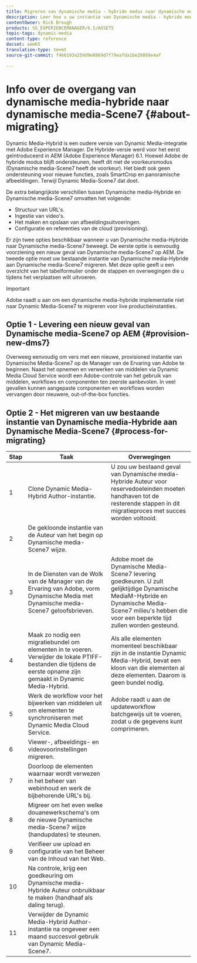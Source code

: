 ```yaml
---
title: Migreren van dynamische media - hybride modus naar dynamische media - S7-modus
description: Leer hoe u uw instantie van Dynamische media - hybride modus naar Dynamische media - S7-modus migreert
contentOwner: Rick Brough
products: SG_EXPERIENCEMANAGER/6.5/ASSETS
topic-tags: dynamic-media
content-type: reference
docset: aem65
translation-type: tm+mt
source-git-commit: f466193a259d9e8869d7f79eafda1be20869e4af

---
```



# Info over de overgang van dynamische media-hybride naar dynamische media-Scene7 {#about-migrating}

Dynamic Media-Hybrid is een oudere versie van Dynamic Media-integratie met Adobe Experience Manager. De Hybride-versie werd voor het eerst geïntroduceerd in AEM (Adobe Experience Manager) 6.1. Hoewel Adobe de hybride modus blijft ondersteunen, heeft dit niet de voorkeursmodus (Dynamische media-Scene7 heeft de voorkeur). Het biedt ook geen ondersteuning voor nieuwe functies, zoals SmartCrop en panoramische afbeeldingen. Terwijl Dynamic Media-Scene7 dat doet.

De extra belangrijkste verschillen tussen Dynamische media-Hybride en Dynamische media-Scene7 omvatten het volgende:

* Structuur van URL&#39;s.
* Ingestie van video&#39;s.
* Het maken en opslaan van afbeeldingsuitvoeringen.
* Configuratie en referenties van de cloud (provisioning).

Er zijn twee opties beschikbaar wanneer u van Dynamische media-Hybride naar Dynamische media-Scene7 beweegt. De eerste optie is eenvoudig voorziening een nieuw geval van Dynamische media-Scene7 op AEM. De tweede optie moet uw bestaande instantie van Dynamische media-Hybride aan Dynamische media-Scene7 migreren. Met deze optie geeft u een overzicht van het tabelformulier onder de stappen en overwegingen die u tijdens het verplaatsen wilt uitvoeren.

>[!IMPORTANT]
>
>Adobe raadt u aan om een dynamische media-hybride implementatie niet naar Dynamic Media-Scene7 te migreren voor live productieinstanties.

## Optie 1 - Levering een nieuw geval van Dynamische media-Scene7 op AEM {#provision-new-dms7}

Overweeg eenvoudig om vers met een nieuwe, provisioned instantie van Dynamische Media-Scene7 op de Manager van de Ervaring van Adobe te beginnen. Naast het opnemen en verwerken van middelen via Dynamic Media Cloud Service wordt een Adobe-controle van het gebruik van middelen, workflows en componenten ten zeerste aanbevolen. In veel gevallen kunnen aangepaste componenten en workflows worden vervangen door nieuwere, out-of-the-box functies.

## Optie 2 - Het migreren van uw bestaande instantie van Dynamische media-Hybride aan Dynamische Media-Scene7 {#process-for-migrating}

| Stap | Taak | Overwegingen |
|---|---|---|
| 1 | Clone Dynamic Media-Hybrid Author-instantie. | U zou uw bestaand geval van Dynamische media-Hybride Auteur voor reservedoeleinden moeten handhaven tot de resterende stappen in dit migratieproces met succes worden voltooid. |
| 2 | De gekloonde instantie van de Auteur van het begin op Dynamische media-Scene7 wijze. |  |
| 3 | In de Diensten van de Wolk van de Manager van de Ervaring van Adobe, vorm Dynamische Media met Dynamische media-Scene7 geloofsbrieven. | Adobe moet de Dynamische Media-Scene7 levering goedkeuren. U zult gelijktijdige Dynamische MediaM-Hybride en Dynamische Media-Scene7 milieu&#39;s hebben die voor een beperkte tijd zullen worden gesteund. |
| 4 | Maak zo nodig een migratiebundel om elementen in te voeren.<br>Verwijder de lokale PTIFF-bestanden die tijdens de eerste opname zijn gemaakt in Dynamic Media-Hybrid. | Als alle elementen momenteel beschikbaar zijn in de instantie Dynamic Media-Hybrid, bevat een kloon van die elementen al deze elementen. Daarom is geen bundel nodig. |
| 5 | Werk de workflow voor het bijwerken van middelen uit om elementen te synchroniseren met Dynamic Media Cloud Service. | Adobe raadt u aan de updateworkflow batchgewijs uit te voeren, zodat u de gegevens kunt comprimeren. |
| 6 | Viewer-, afbeeldings- en videovoorinstellingen migreren. |  |
| 7 | Doorloop de elementen waarnaar wordt verwezen in het beheer van webinhoud en werk de bijbehorende URL&#39;s bij. |  |
| 8 | Migreer om het even welke douanewerkschema&#39;s om de nieuwe Dynamische media-Scene7 wijze (handupdates) te steunen. |  |
| 9 | Verifieer uw upload en configuratie van het Beheer van de Inhoud van het Web. |  |
| 10 | Na controle, krijg een goedkeuring om Dynamische media-Hybride Auteur onbruikbaar te maken (handhaaf als daling terug). |  |
| 11 | Verwijder de Dynamic Media-Hybrid Author-instantie na ongeveer een maand succesvol gebruik van Dynamic Media-Scene7. |  |
